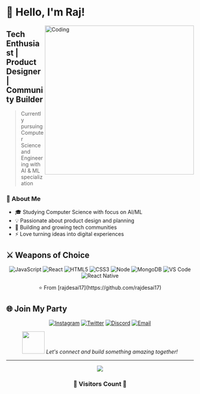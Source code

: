 # 👋 Hello, I'm Raj! 

<img align="right" alt="Coding" width="400" src="https://media.giphy.com/media/qgQUggAC3Pfv687qPC/giphy.gif">

## Tech Enthusiast | Product Designer | Community Builder

> Currently pursuing Computer Science and Engineering with AI & ML specialization

### 🚀 About Me

- 🎓 Studying Computer Science with focus on AI/ML
- 💡 Passionate about product design and planning
- 🌱 Building and growing tech communities
- ⚡ Love turning ideas into digital experiences

## ⚔️ Weapons of Choice 

<div align="center">

![JavaScript](https://img.shields.io/badge/-JavaScript-%23F7DF1C?style=for-the-badge&logo=javascript&logoColor=000000&labelColor=%23F7DF1C&color=%23FFCE5A)
![React](https://img.shields.io/badge/-React-61DAFB?style=for-the-badge&logo=react&logoColor=ffffff)
![HTML5](https://img.shields.io/badge/-HTML5-%23E44D27?style=for-the-badge&logo=html5&logoColor=ffffff)
![CSS3](https://img.shields.io/badge/-CSS3-%231572B6?style=for-the-badge&logo=css3)
![Node](https://img.shields.io/badge/-Nodejs-339933?style=for-the-badge&logo=Node.js&logoColor=ffffff)
![MongoDB](https://img.shields.io/badge/MongoDB-4EA94B?style=for-the-badge&logo=mongodb&logoColor=white)
![VS Code](https://img.shields.io/badge/-VSCode-%23007ACC?style=for-the-badge&logo=visual-studio-code)
![React Native](https://img.shields.io/badge/React_Native-20232A?style=for-the-badge&logo=react&logoColor=61DAFB)

</div>











<p align="center">
⭐️ From [rajdesai17](https://github.com/rajdesai17)
</p>

## 🌐 Join My Party

<div align="center">
  
[![Instagram](https://img.shields.io/badge/Instagram-FF1493?style=for-the-badge&logo=instagram&logoColor=white)](https://instagram.com/ixamraj)
[![Twitter](https://img.shields.io/badge/Twitter-1E90FF?style=for-the-badge&logo=twitter&logoColor=white)](https://twitter.com/rajoninternet)
[![Discord](https://img.shields.io/badge/Discord-7289DA?style=for-the-badge&logo=discord&logoColor=white)](https://discord.com/users/rajj3822)
[![Email](https://img.shields.io/badge/Email-D14836?style=for-the-badge&logo=gmail&logoColor=white)](mailto:itsrajdesai17@gmail.com)


<img src="https://media.giphy.com/media/LnQjpWaON8nhr21vNW/giphy.gif" width="60"> <em>Let's connect and build something amazing together!</em>

</div>

---
<div align="center">
  <img src="https://profile-counter.glitch.me/rajdesai17/count.svg" />
  
### 👾 Visitors Count 👾

</div>


